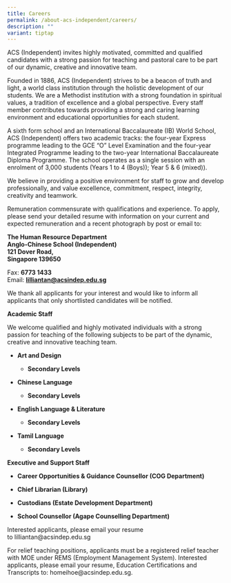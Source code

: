 ```yaml
---
title: Careers
permalink: /about-acs-independent/careers/
description: ""
variant: tiptap
---
```

<p>ACS (Independent) invites highly motivated, committed and qualified candidates
with a strong passion for teaching and pastoral care to be part of our
dynamic, creative and innovative team.</p>
<p>Founded in 1886, ACS (Independent) strives to be a beacon of truth and
light, a world class institution through the holistic development of our
students. We are a Methodist institution with a strong foundation in spiritual
values, a tradition of excellence and a global perspective. Every staff
member contributes towards providing a strong and caring learning environment
and educational opportunities for each student.</p>
<p>A sixth form school and an International Baccalaureate (IB) World School,
ACS (Independent) offers two academic tracks: the four-year Express programme
leading to the GCE “O” Level Examination and the four-year Integrated Programme
leading to the two-year International Baccalaureate Diploma Programme.
The school operates as a single session with an enrolment of 3,000 students
(Years 1 to 4 (Boys)); Year 5 &amp; 6 (mixed)).</p>
<p>We believe in providing a positive environment for staff to grow and develop
professionally, and value excellence, commitment, respect, integrity, creativity
and teamwork.</p>
<p>Remuneration commensurate with qualifications and experience. To apply,
please send your detailed resume with information on your current and expected
remuneration and a recent photograph by post or email to:</p>
<p><strong>The Human Resource Department</strong> 
<br><strong>Anglo-Chinese School (Independent)</strong> 
<br><strong>121 Dover Road,</strong> 
<br><strong>Singapore 139650</strong>
</p>
<p>Fax:&nbsp;<strong>6773 1433</strong> 
<br>Email: <strong><a href="mailto:lilliantan@acsindep.edu.sg" rel="noopener noreferrer nofollow" target="_blank">lilliantan@acsindep.edu.sg</a></strong>
</p>
<p>We thank all applicants for your interest and would like to inform all
applicants that only shortlisted candidates will be notified.</p>
<p><strong>Academic Staff</strong>
</p>
<p>We welcome qualified and highly motivated individuals with a strong passion
for teaching of the following subjects to be part of the dynamic, creative
and innovative teaching team.</p>
<ul data-tight="true" class="tight">
<li>
<p><strong>Art and Design</strong>
</p>
<ul data-tight="true" class="tight">
<li>
<p><strong>Secondary Levels</strong>
</p>
</li>
</ul>
</li>
<li>
<p><strong>Chinese Language</strong>
</p>
<ul data-tight="true" class="tight">
<li>
<p><strong>Secondary Levels</strong>
</p>
</li>
</ul>
</li>
<li>
<p><strong>English Language &amp; Literature</strong>
</p>
<ul data-tight="true" class="tight">
<li>
<p><strong>Secondary Levels</strong>
</p>
</li>
</ul>
</li>
<li>
<p><strong>Tamil Language</strong>
</p>
<ul data-tight="true" class="tight">
<li>
<p><strong>Secondary Levels</strong>
</p>
</li>
</ul>
</li>
</ul>
<p><strong>Executive and Support Staff</strong>
</p>
<ul data-tight="true" class="tight">
<li>
<p><strong>Career Opportunities &amp; Guidance Counsellor (COG Department)</strong>
</p>
</li>
<li>
<p><strong>Chief Librarian (Library)</strong>
</p>
</li>
<li>
<p><strong>Custodians (Estate Development Department)</strong>
</p>
</li>
<li>
<p><strong>School Counsellor (Agape Counselling Department)</strong>
</p>
</li>
</ul>
<p>Interested applicants, please email your resume to&nbsp;<a rel="noopener noreferrer nofollow" target="_blank">lilliantan@acsindep.edu.sg</a>
</p>
<p>For relief teaching positions, applicants must be a registered relief
teacher with MOE under REMS (Employment Management System). Interested
applicants, please email your resume, Education Certifications and Transcripts
to:&nbsp;<a rel="noopener noreferrer nofollow" target="_blank">homeihoe@acsindep.edu.sg</a>.</p>